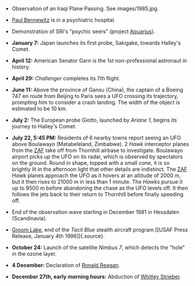 ﻿
- Observation of an Iraqi Plane Passing. See images/1985.jpg.


-   [Paul Bennewitz](BennewitzPaul.html) is in a psychiatric hospital.


- Demonstration of SRI's "psychic seers" (project [Aquarius](Aquarius.html)).


-   **January 7:** Japan launches its first probe, Sakigake, towards Halley's Comet.


-   **April 12:** American Senator Garn is the 1st non-professional astronaut in history.


-   **April 29:** *Challenger* completes its 7th flight.


-   **June 11:** Above the province of Gansu (China), the captain of a Boeing 747 en route from Beijing to Paris sees a UFO crossing its trajectory, prompting him to consider a crash landing. The width of the object is estimated to be 10 km.


-   **July 2:** The European probe *Giotto*, launched by *Ariane 1*, begins its journey to Halley's Comet.


-   **July 22, 5:45 PM:** Residents of 6 nearby towns report seeing an
    UFO above Boulawayo (Matabeleland, Zimbabwe). 2 *Hawk* interceptor
    planes from the [ZAF](orgsMilitaires.html#ZAF) take off from
    Thornhill airbase to investigate. Boulawayo airport picks up the
    UFO on its radar, which is observed by spectators on the ground.
    Round in shape, topped with a small cone, it is so brightly lit in
    the afternoon light that other details are indistinct. The
    [ZAF](orgsMilitaires.html#ZAF) *Hawk* planes approach the UFO as
    it hovers at an altitude of 2000 m, but it then rises to 21000 m in
    less than 1 minute. The *Hawks* pursue it up to 9500 m before
    abandoning the chase as the UFO levels off. It then follows the
    jets back to their return to Thornhill before finally speeding off.


- End of the observation wave starting in December 1981 in Hessdalen (Scandinavia).


-   [Groom Lake](Area51.html), end of the *Tacit Blue* stealth aircraft program [\[USAF Press Release, January 4th 1996\]]{.source}.


-   **October 24:** Launch of the satellite *Nimbus 7*, which detects the "hole" in the ozone layer.


-   **4 December:** Declaration of [Ronald Reagan](ReaganRonaldWilson.html).


-   **December 27th, early morning hours:** Abduction of [Whitley Strieber](StrieberWhitley.html).
